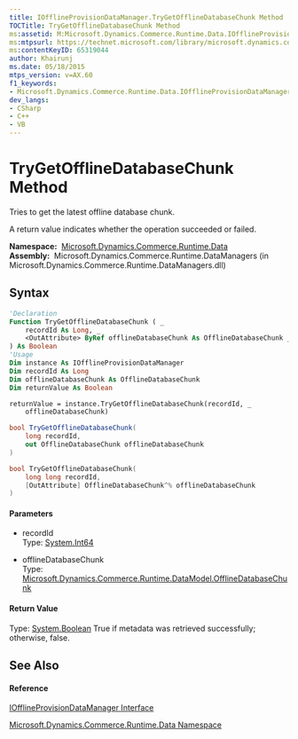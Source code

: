 ```yaml
---
title: IOfflineProvisionDataManager.TryGetOfflineDatabaseChunk Method  (Microsoft.Dynamics.Commerce.Runtime.Data)
TOCTitle: TryGetOfflineDatabaseChunk Method
ms:assetid: M:Microsoft.Dynamics.Commerce.Runtime.Data.IOfflineProvisionDataManager.TryGetOfflineDatabaseChunk(System.Int64,Microsoft.Dynamics.Commerce.Runtime.DataModel.OfflineDatabaseChunk@)
ms:mtpsurl: https://technet.microsoft.com/library/microsoft.dynamics.commerce.runtime.data.iofflineprovisiondatamanager.trygetofflinedatabasechunk(v=AX.60)
ms:contentKeyID: 65319044
author: Khairunj
ms.date: 05/18/2015
mtps_version: v=AX.60
f1_keywords:
- Microsoft.Dynamics.Commerce.Runtime.Data.IOfflineProvisionDataManager.TryGetOfflineDatabaseChunk
dev_langs:
- CSharp
- C++
- VB
---
```


# TryGetOfflineDatabaseChunk Method

Tries to get the latest offline database chunk.

A return value indicates whether the operation succeeded or failed.

**Namespace:**  [Microsoft.Dynamics.Commerce.Runtime.Data](microsoft-dynamics-commerce-runtime-data-namespace.md)  
**Assembly:**  Microsoft.Dynamics.Commerce.Runtime.DataManagers (in Microsoft.Dynamics.Commerce.Runtime.DataManagers.dll)

## Syntax

``` vb
'Declaration
Function TryGetOfflineDatabaseChunk ( _
    recordId As Long, _
    <OutAttribute> ByRef offlineDatabaseChunk As OfflineDatabaseChunk _
) As Boolean
'Usage
Dim instance As IOfflineProvisionDataManager
Dim recordId As Long
Dim offlineDatabaseChunk As OfflineDatabaseChunk
Dim returnValue As Boolean

returnValue = instance.TryGetOfflineDatabaseChunk(recordId, _
    offlineDatabaseChunk)
```

``` csharp
bool TryGetOfflineDatabaseChunk(
    long recordId,
    out OfflineDatabaseChunk offlineDatabaseChunk
)
```

``` c++
bool TryGetOfflineDatabaseChunk(
    long long recordId, 
    [OutAttribute] OfflineDatabaseChunk^% offlineDatabaseChunk
)
```

#### Parameters

  - recordId  
    Type: [System.Int64](https://technet.microsoft.com/library/6yy583ek\(v=ax.60\))  

<!-- end list -->

  - offlineDatabaseChunk  
    Type: [Microsoft.Dynamics.Commerce.Runtime.DataModel.OfflineDatabaseChunk](offlinedatabasechunk-class-microsoft-dynamics-commerce-runtime-datamodel.md)  

#### Return Value

Type: [System.Boolean](https://technet.microsoft.com/library/a28wyd50\(v=ax.60\))  
True if metadata was retrieved successfully; otherwise, false.  

## See Also

#### Reference

[IOfflineProvisionDataManager Interface](iofflineprovisiondatamanager-interface-microsoft-dynamics-commerce-runtime-data.md)

[Microsoft.Dynamics.Commerce.Runtime.Data Namespace](microsoft-dynamics-commerce-runtime-data-namespace.md)


